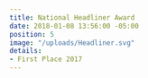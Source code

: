 ```yaml
---
title: National Headliner Award
date: 2018-01-08 13:56:00 -05:00
position: 5
image: "/uploads/Headliner.svg"
details:
- First Place 2017
---
```


